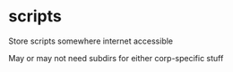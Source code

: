 # scripts
Store scripts somewhere internet accessible

May or may not need subdirs for either corp-specific stuff
